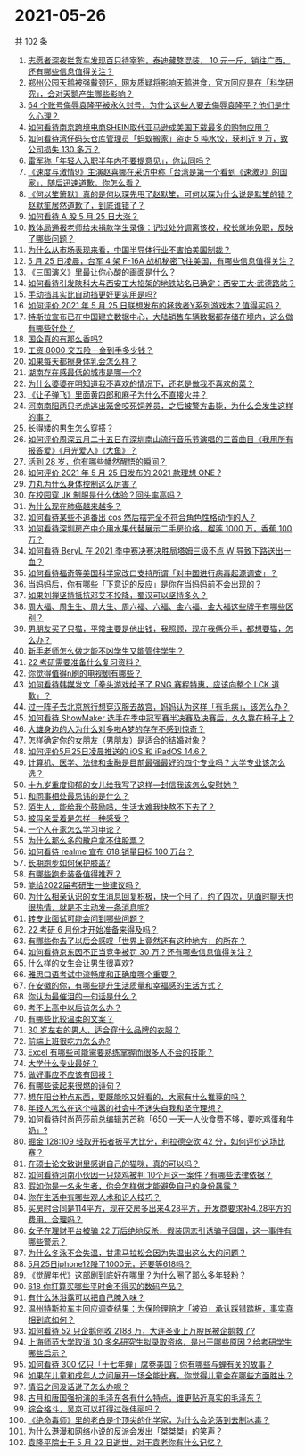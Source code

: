 # 2021-05-26

共 102 条

<!-- BEGIN -->
<!-- 最后更新时间 Wed May 26 2021 10:39:46 GMT+0800 (China Standard Time) -->

1. [志愿者深夜拦货车发现百只待宰狗，泰迪藏獒混装， 10
   元一斤，销往广西。还有哪些信息值得关注？](https://www.zhihu.com/question/461282064)
2. [郑州公园天鹅被强戴颈环，网友质疑将影响天鹅进食，官方回应是在「科学研究」，会对天鹅产生哪些影响？](https://www.zhihu.com/question/461338939)
3. [64
   个账号侮辱袁隆平被永久封号，为什么这些人要去侮辱袁隆平？他们是什么心理？](https://www.zhihu.com/question/461316765)
4. [如何看待南京跨境电商SHEIN取代亚马逊成美国下载最多的购物应用？](https://www.zhihu.com/question/461229919)
5. [如何看待湾仔码头仓库管理员「蚂蚁搬家」盗走 5 吨水饺，获利近 9 万，致公司损失 130
   多万？](https://www.zhihu.com/question/461183162)
6. [雷军称「年轻人入职半年内不要提意见」，你认同吗？](https://www.zhihu.com/question/461347400)
7. [《速度与激情9》主演赵喜娜在采访中称「台湾是第一个看到《速激9》的国家」，随后迅速道歉，你怎么看？](https://www.zhihu.com/question/461250975)
8. [《何以笙箫默》真的是何以琛先甩了赵默笙，可何以琛为什么说是默笙的错？赵默笙居然道歉了，到底谁错了？](https://www.zhihu.com/question/267577676)
9. [如何看待 A 股 5 月 25 日大涨？](https://www.zhihu.com/question/461315219)
10. [教体局通报老师给未捐款学生录像：记过处分调离该校，校长就地免职，反映了哪些问题？](https://www.zhihu.com/question/460650421)
11. [为什么从市场表现来看，中国半导体行业不害怕美国制裁？](https://www.zhihu.com/question/459925498)
12. [5 月 25 日凌晨，台军 4 架 F-16A
    战机秘密飞往美国，有哪些信息值得关注？](https://www.zhihu.com/question/461297080)
13. [《三国演义》里最让你心酸的画面是什么？](https://www.zhihu.com/question/459544298)
14. [如何看待引发陕科大与西安工大掐架的地铁站名已确定：西安工大·武德路站？](https://www.zhihu.com/question/461160602)
15. [手动挡其实比自动挡更好更实用是吗?](https://www.zhihu.com/question/452653431)
16. [如何评价 2021 年 5 月 25
    日联想发布的拯救者Y系列游戏本？值得买吗？](https://www.zhihu.com/question/461301869)
17. [特斯拉宣布已在中国建立数据中心，大陆销售车辆数据都存储在境内，这么做有哪些好处？](https://www.zhihu.com/question/461382103)
18. [国企真的有那么香吗?](https://www.zhihu.com/question/459743114)
19. [工资 8000 交五险一金到手多少钱？](https://www.zhihu.com/question/372675379)
20. [如果每天都擦身体乳会怎么样？](https://www.zhihu.com/question/282225899)
21. [湖南存在感最低的城市是哪一个?](https://www.zhihu.com/question/386810766)
22. [为什么婆婆在明知道我不喜欢的情况下，还老是做我不喜欢的菜？](https://www.zhihu.com/question/455272913)
23. [《让子弹飞》里面黄四郎和麻子为什么不直接火并？](https://www.zhihu.com/question/453864740)
24. [河南南阳两只老虎逃出笼舍咬死饲养员，之后被警方击毙，为什么会发生这样的事？](https://www.zhihu.com/question/461359417)
25. [长得矮的男生怎么穿搭？](https://www.zhihu.com/question/265389130)
26. [如何评价周深五月二十五日在深圳南山流行音乐节演唱的三首曲目《我用所有报答爱》《月光爱人》《大鱼》？](https://www.zhihu.com/question/461398546)
27. [活到 28 岁，你有哪些幡然醒悟的瞬间？](https://www.zhihu.com/question/461293445)
28. [如何评价 2021 年 5 月 25 日发布的 2021 款理想 ONE
    ?](https://www.zhihu.com/question/460556386)
29. [力丸为什么身体控制这么厉害？](https://www.zhihu.com/question/461231751)
30. [在校园穿 JK 制服是什么体验？回头率高吗？](https://www.zhihu.com/question/294151930)
31. [为什么现在肺癌越来越多？](https://www.zhihu.com/question/454025025)
32. [如何看待某些不追番出 cos 然后摆完全不符合角色性格动作的人？](https://www.zhihu.com/question/459918581)
33. [如何看待深圳房产中介用水果代替展示二手房价格，榴莲 1000 万，香蕉 100
    万？](https://www.zhihu.com/question/461327995)
34. [如何看待 BeryL 在 2021 季中赛决赛决胜局塔姆三级不点 W
    导致下路送出一血？](https://www.zhihu.com/question/461134288)
35. [如何看待福奇等美国科学家改口支持所谓「对中国进行病毒起源调查」？](https://www.zhihu.com/question/461340656)
36. [当妈妈后，你有哪些「下意识的反应」是你在当妈妈前不会出现的？](https://www.zhihu.com/question/461354374)
37. [如果刘禅坚持抵抗邓艾不投降，蜀汉可以坚持多久？](https://www.zhihu.com/question/458792149)
38. [周大福、周生生、周大生、周六福、六福、金六福、金大福这些牌子有哪些区别？](https://www.zhihu.com/question/32209352)
39. [男朋友买了只猫，平常主要是他出钱，我照顾，现在我俩分手，都想要猫，怎么办？](https://www.zhihu.com/question/458381801)
40. [新手老师怎么做才能不凶学生又能管住学生？](https://www.zhihu.com/question/429786632)
41. [22 考研需要准备什么复习资料？](https://www.zhihu.com/question/420570846)
42. [你觉得值得n刷的电视剧有哪些？](https://www.zhihu.com/question/379644335)
43. [如何看待韩媒发文「拳头游戏给予了 RNG 赛程特惠，应该向整个 LCK
    道歉」？](https://www.zhihu.com/question/461315452)
44. [过一阵子去北京旅行想穿汉服去故宫，妈妈认为这样「有毛病」，该怎么办？](https://www.zhihu.com/question/456328349)
45. [如何看待 ShowMaker
    选手在季中冠军赛半决赛及决赛后，久久靠在椅子上？](https://www.zhihu.com/question/460956969)
46. [大雄身边的人为什么对多啦A梦的存在不感到惊奇？](https://www.zhihu.com/question/284594524)
47. [怎样确定你的女朋友（男朋友）是适合的结婚对象？](https://www.zhihu.com/question/21778422)
48. [如何评价5月25日凌晨推送的 iOS 和 iPadOS
    14.6？](https://www.zhihu.com/question/461255795)
49. [计算机、医学、法律和金融是目前最强最好的四个专业吗？大学专业该怎么选？](https://www.zhihu.com/question/458947942)
50. [十九岁重度抑郁的女儿给我写了这样一封信我该怎么安慰她？](https://www.zhihu.com/question/460881487)
51. [和同事相处最忌讳的是什么？](https://www.zhihu.com/question/294492493)
52. [陌生人，能给我个鼓励吗，生活太难我快熬不下去了？](https://www.zhihu.com/question/460942186)
53. [被母亲爱着是怎样一种感受？](https://www.zhihu.com/question/36436131)
54. [一个人在家怎么学习申论？](https://www.zhihu.com/question/370238097)
55. [为什么那么多的散户拿不住股票？](https://www.zhihu.com/question/454430837)
56. [如何看待 realme 宣布 618 销量目标 100 万台？](https://www.zhihu.com/question/461316568)
57. [长期跑步如何保护膝盖?](https://www.zhihu.com/question/385600001)
58. [有哪些跑步装备值得推荐？](https://www.zhihu.com/question/21790313)
59. [能给2022届考研生一些建议吗？](https://www.zhihu.com/question/434868085)
60. [为什么相亲认识的女生消息回复积极，快一个月了，约了四次，见面时聊天也很热情，就是不主动发一条消息呢?](https://www.zhihu.com/question/460678480)
61. [转专业面试可能会问到哪些问题？](https://www.zhihu.com/question/32287569)
62. [22 考研 6 月份才开始准备来得及吗？](https://www.zhihu.com/question/460617096)
63. [有哪些你去了以后会感叹「世界上竟然还有这种地方」的所在？](https://www.zhihu.com/question/42088685)
64. [如何看待京东因不正当竞争被罚 30 万？还有哪些信息值得关注？](https://www.zhihu.com/question/461142444)
65. [什么样的女生会让男生很喜欢?](https://www.zhihu.com/question/375563536)
66. [雅思口语考试中流畅度和正确度哪个重要？](https://www.zhihu.com/question/41099771)
67. [在安徽的你，有哪些提升生活质量和幸福感的生活方式？](https://www.zhihu.com/question/460182342)
68. [你认为最催泪的一句话是什么？](https://www.zhihu.com/question/428747344)
69. [考不上高中以后该怎么办？](https://www.zhihu.com/question/447628478)
70. [有哪些比较温柔的文案？](https://www.zhihu.com/question/400419121)
71. [30 岁左右的男人，适合穿什么品牌的衣服？](https://www.zhihu.com/question/317625716)
72. [前端上班很吃力怎么办?](https://www.zhihu.com/question/458055934)
73. [Excel 有哪些可能需要熟练掌握而很多人不会的技能？](https://www.zhihu.com/question/21758700)
74. [大学什么专业最好？](https://www.zhihu.com/question/309589722)
75. [做好事应不应该有回报？](https://www.zhihu.com/question/324276814)
76. [有哪些读起来很燃的诗句？](https://www.zhihu.com/question/452583924)
77. [想在阳台种点东西，要既能吃又好看的，大家有什么推荐的吗？](https://www.zhihu.com/question/460313478)
78. [年轻人怎么在这个喧嚣的社会中不迷失自我和坚守理想？](https://www.zhihu.com/question/26557967)
79. [如何看待时尚芭莎前总编辑苏芒称「650
    一天一人伙食费不够，要吃鸡蛋和牛奶」?](https://www.zhihu.com/question/461057693)
80. [掘金 128:109 轻取开拓者扳平大比分，利拉德空砍 42
    分，如何评价这场比赛？](https://www.zhihu.com/question/461274276)
81. [在硕士论文致谢里感谢自己的猫咪，真的可以吗？](https://www.zhihu.com/question/461220227)
82. [如何看待河南小伙因一只烧鸡被判
    10个月这一案件？有哪些法律依据？](https://www.zhihu.com/question/460929448)
83. [假如你是一名永生者，你会怎样做才能避免自己的身份暴露？](https://www.zhihu.com/question/438453657)
84. [你在生活中有哪些观人术和识人技巧？](https://www.zhihu.com/question/23561870)
85. [买房时合同是114平方，现在交房多出来4.28平方，开发商要求补4.28平方的费用，合理吗？](https://www.zhihu.com/question/460780593)
86. [女子在理财平台被骗 22
    万后绝地反杀，假装网恋引诱骗子回国，这一事件有哪些警示？](https://www.zhihu.com/question/461157072)
87. [为什么冬泳不会失温，甘肃马拉松会因为失温出这么大的问题？](https://www.zhihu.com/question/460950129)
88. [5月25日iphone12降了1000元，还要等618吗？](https://www.zhihu.com/question/461245434)
89. [《觉醒年代》这部剧到底好在哪里？为什么圈了那么多年轻粉？](https://www.zhihu.com/question/459410613)
90. [618 你打算买哪些平时舍不得买的数码产品？](https://www.zhihu.com/question/399994145)
91. [有什么沐浴露可以把自己腌入味？](https://www.zhihu.com/question/48929487)
92. [温州特斯拉车主回应调查结果：为保险理赔才「被迫」承认踩错踏板，事实真相到底如何？](https://www.zhihu.com/question/461186429)
93. [如何看待 52 只企鹅创收 2188
    万，大连圣亚上万股民被企鹅救了?](https://www.zhihu.com/question/460735226)
94. [上海师范大学取消 30
    多名研究生拟录取资格，是出于哪些原因？给考研学生哪些启示？](https://www.zhihu.com/question/461141160)
95. [如何看待 300
    亿只「十七年蝉」席卷美国？你有哪些与蝉有关的故事？](https://www.zhihu.com/question/461290050)
96. [如果在儿童和成年人之间展开一场全能比赛，你觉得儿童会在哪些方面胜出？](https://www.zhihu.com/question/459854374)
97. [情侣之间没话说了怎么办呢？](https://www.zhihu.com/question/348132267)
98. [古月和唐国强扮演的毛泽东各有什么特点，谁更贴近真实的毛泽东？](https://www.zhihu.com/question/36988226)
99. [综合格斗，吴京可以打得过张伟丽吗？](https://www.zhihu.com/question/423787485)
100. [《绝命毒师》里的老白是个顶尖的化学家，为什么会沦落到去制冰毒？](https://www.zhihu.com/question/25830031)
101. [为什么港漫和网络小说的反派会发出「桀桀桀」的笑声？](https://www.zhihu.com/question/318052604)
102. [袁隆平院士于 5 月 22 日逝世，对于袁老你有什么记忆？](https://www.zhihu.com/question/460807345)

<!-- END -->
